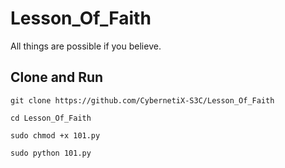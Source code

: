 # Lesson_Of_Faith
All things are possible if you believe.


## Clone and Run
```
git clone https://github.com/CybernetiX-S3C/Lesson_Of_Faith

cd Lesson_Of_Faith

sudo chmod +x 101.py

sudo python 101.py
```
